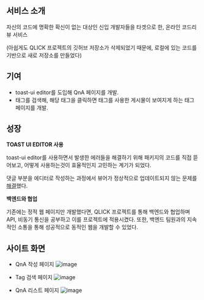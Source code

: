 ## 서비스 소개

자신의 코드에 명확한 확신이 없는 대상인 신입 개발자들을 타겟으로 한, 온라인 코드리뷰 서비스

(아쉽게도 QLICK 프로젝트의 깃허브 저장소가 삭제되었기 때문에, 로컬에 있는 코드를 기반으로 새로 저장소를 만들었다)

## 기여

- toast-ui editor를 도입해 QnA 페이지를 개발.
- 태그를 검색해, 해당 태그을 클릭하면 태그를 사용한 게시물이 보여지게 하는 태그 페이지를 개발.

## 성장

**TOAST UI EDITOR 사용**

toast-ui editor를 사용하면서 발생한 에러들을 해결하기 위해 패키지의 코드를 직접 뜯어보고, 어떻게 사용하는것이 효율적인지 고민하는 계기가 되었다. 

댓글 부분을 에디터로 작성하는 과정에서 뷰어가 정상적으로 업데이트되지 않는 문제를 [해결](https://velog.io/@wkahd01/33)했다.

**백엔드와 협업**

기존에는 정적 웹 페이지만 개발했다면, QLICK 프로젝트를 통해 백엔드와 협업하며 API, 비동기 통신을 공부하고 이를 프로젝트에 적용시켰다. 또한, 백엔드 팀원과의 지속적인 소통을 통해 성공적으로 동적인 웹을 개발할 수 있었다.

## 사이트 화면

- QnA 작성 페이지
    ![image](https://user-images.githubusercontent.com/54261116/155503545-89f80519-2085-40c6-b163-283681880613.png)
    
- Tag 검색 페이지
    ![image](https://user-images.githubusercontent.com/54261116/155503580-0349ed1c-074b-4bdb-99d6-94078576e232.png)
    
    
- QnA 리스트 페이지
    ![image](https://user-images.githubusercontent.com/54261116/155503632-c89e869f-6995-452a-b562-61f65a4a9359.png)
    
    
